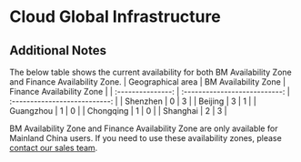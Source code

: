 # Cloud Global Infrastructure

## Additional Notes

The below table shows the current availability for both BM Availability Zone and Finance Availability Zone.
| Geographical area | BM Availability Zone | Finance Availability Zone |
| :---------------: | :---------------------------: | :---------------------------: |
|     Shenzhen      |               0               |               3               |
|      Beijing      |               3               |               1               |
|     Guangzhou     |               1               |               0               |
|     Chongqing     |               1               |               0               |
|     Shanghai      |               2               |               3               |

BM Availability Zone and Finance Availability Zone are only available for Mainland China users. If you need to use these availability zones, please  [contact our sales team](https://intl.cloud.tencent.com/contact-sales).

